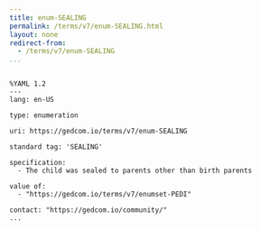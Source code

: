 ```yaml
---
title: enum-SEALING
permalink: /terms/v7/enum-SEALING.html
layout: none
redirect-from:
  - /terms/v7/enum-SEALING
...
```


```

%YAML 1.2
---
lang: en-US

type: enumeration

uri: https://gedcom.io/terms/v7/enum-SEALING

standard tag: 'SEALING'

specification:
  - The child was sealed to parents other than birth parents

value of:
  - "https://gedcom.io/terms/v7/enumset-PEDI"

contact: "https://gedcom.io/community/"
...

```
